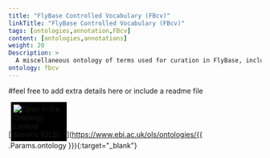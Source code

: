 ```yaml
---
title: "FlyBase Controlled Vocabulary (FBcv)"
linkTitle: "FlyBase Controlled Vocabulary (FBcv)"
tags: [ontologies,annotation,FBcv]
content: [ontologies,annotations]
weight: 20
Description: >
  A miscellaneous ontology of terms used for curation in FlyBase, including the DPO.
ontology: fbcv
---
```


#feel free to add extra details here or include a readme file

[<img src="https://www.ebi.ac.uk/ols/img/OLS_logo_2017.png" style="max-width: 20%; background: #000000; padding: 5px;" alt="Open in the Ontology Lookup Service (OLS)" >](https://www.ebi.ac.uk/ols/ontologies/{{ .Params.ontology }}){:target="_blank"}

<div id="result">
<script>  $( "#result" ).load( "https://www.ebi.ac.uk/ols/ontologies/{{ .Params.ontology }} #ontology_info_box", function(){$("a[href^='../']").each(function(){$(this).attr('target','_blank');$(this).attr('href',$(this).attr('href').replace('../','https://www.ebi.ac.uk/ols/'));})})</script>


</script>
</div>
